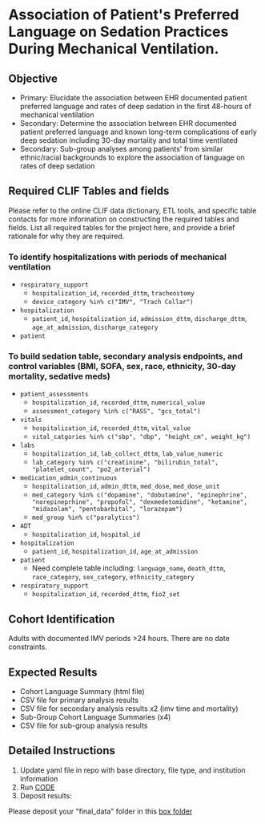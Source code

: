 # Association of Patient's Preferred Language on Sedation Practices During Mechanical Ventilation.
## Objective
* Primary: Elucidate the association between EHR documented patient preferred language and rates of deep sedation in the first 48-hours of mechanical ventilation 
* Secondary: Determine the association between EHR documented patient preferred language and known long-term complications of early deep sedation including 30-day mortality and total time ventilated
* Secondary: Sub-group analyses among patients' from similar ethnic/racial backgrounds to explore the association of language on rates of deep sedation

## Required CLIF Tables and fields
Please refer to the online CLIF data dictionary, ETL tools, and specific table contacts for more information on constructing the required tables and fields. List all required tables for the project here, and provide a brief rationale for why they are required.

### To identify hospitalizations with periods of mechanical ventilation
* `respiratory_support`
    - `hospitalization_id`, `recorded_dttm`, `tracheostomy`
    - `device_category %in% c("IMV", "Trach Collar")`
* `hospitalization`
     - `patient_id`, `hospitalization_id`, `admission_dttm`, `discharge_dttm`, `age_at_admission`, `discharge_category`
* `patient`

### To build sedation table, secondary analysis endpoints, and control variables (BMI, SOFA, sex, race, ethnicity, 30-day mortality, sedative meds)
* `patient_assessments`
    - `hospitalization_id`, `recorded_dttm`, `numerical_value`
    - `assessment_category %in% c("RASS", "gcs_total")`
* `vitals`
    - `hospitalization_id`, `recorded_dttm`, `vital_value`
    - `vital_catgories %in% c("sbp", "dbp", "height_cm", weight_kg")`
* `labs`
    - `hospitalization_id`, `lab_collect_dttm`, `lab_value_numeric`
    - `lab_category %in% c("creatinine", "bilirubin_total", "platelet_count", "po2_arterial")`
* `medication_admin_continuous`
    - `hospitalization_id`, `admin_dttm`, `med_dose`, `med_dose_unit`
    - `med_category %in% c("dopamine", "dobutamine", "epinephrine", "norepineprhine", "propofol", "dexmedetomidine", "ketamine", "midazolam", "pentobarbital", "lorazepam")`
    - `med_group %in% c("paralytics")`
* `ADT`
    - `hospitalization_id`, `hospital_id`
* `hospitalization`
    - `patient_id`, `hospitalization_id`, `age_at_admission`
* `patient`
    - Need complete table including: `language_name`, `death_dttm`, `race_category`, `sex_category`, `ethnicity_category`
* `respiratory_support`
    - `hospitalization_id`, `recorded_dttm`, `fio2_set`
 
## Cohort Identification
Adults with documented IMV periods >24 hours. There are no date constraints.

## Expected Results
* Cohort Language Summary (html file)
* CSV file for primary analysis results
* CSV file for secondary analysis results x2 (imv time and mortality)
* Sub-Group Cohort Language Summaries (x4)
* CSV file for sub-group analysis results

## Detailed Instructions
1. Update yaml file in repo with base directory, file type, and institution information
2. Run [CODE](https://github.com/weissman-lab/preferred_language_icu/tree/main/CODE)
3. Deposit results:

Please deposit your "final_data" folder in this [box folder](https://uchicago.app.box.com/s/1g90ydgtwkkewrmgsowd98j1ys4mpgk4)
